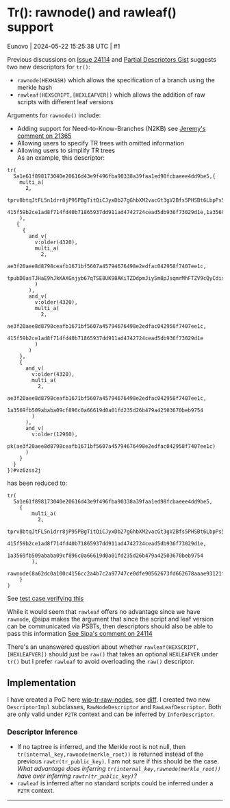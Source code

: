# Tr(): rawnode() and rawleaf() support

Eunovo | 2024-05-22 15:25:38 UTC | #1

Previous discussions on [Issue 24114](https://github.com/bitcoin/bitcoin/issues/24114) and [Partial Descriptors Gist](https://gist.github.com/sipa/06c5c844df155d4e5044c2c8cac9c05e#partial-descriptors) suggests two new descriptors for `tr()`:
- `rawnode(HEXHASH)` which allows the specification of a branch using the merkle hash
- `rawleaf(HEXSCRIPT,[HEXLEAFVER])` which allows the addition of raw scripts with different leaf versions

Arguments for `rawnode()` include:
- Adding support for Need-to-Know-Branches (N2KB) see [Jeremy's comment on 21365](https://github.com/bitcoin/bitcoin/pull/21365#issuecomment-793027851)
- Allowing users to specify TR trees with omitted information
- Allowing users to simplify TR trees  
As an example, this descriptor:
```
tr(
  5a1e61f898173040e20616d43e9f496fba90338a39faa1ed98fcbaeee4dd9be5,{
    multi_a(
      2,
      tprv8btqJtFL5n1drr8jP95PBgTitQiCJyxDb27gGhbXM2vacGt3gV2Bfs5PHSBt6LbpPs5fUb4hGhD5TXudLrisjd14qtM8EZ3nVSv31jhLuop/*,
      415f59b2ce1ad8f714fd40b71865937dd911ad4742724cead5db936f73029d1e,1a3569fb509ababa09cf896c0a66619d0a01fd235d26b479a42503670beb9754
    ),
   {
     {
       and_v(
         v:older(4320),
         multi_a(
           2,
           ae3f20aee8d8798ceafb1671bf5607a45794676498e2edfac042958f7407ee1c,
           tpubD8asTJHaE9hJkKAXGnjyb67qTSE8UK98AKiTZDdpmJiySm8pJsqmrMhFTZV9cQyCdisA71G9bjGCZXcjXgFWCfjK5rfxVYmbnA5XikwzEHt/*
         )
       ),
       and_v(
         v:older(4320),
         multi_a(
           2,
           ae3f20aee8d8798ceafb1671bf5607a45794676498e2edfac042958f7407ee1c,
           415f59b2ce1ad8f714fd40b71865937dd911ad4742724cead5db936f73029d1e
         )
       )
    },
    {
      and_v(
        v:older(4320),
        multi_a(
          2,
          ae3f20aee8d8798ceafb1671bf5607a45794676498e2edfac042958f7407ee1c,
          1a3569fb509ababa09cf896c0a66619d0a01fd235d26b479a42503670beb9754
        )
      ),
      and_v(
        v:older(12960),
        pk(ae3f20aee8d8798ceafb1671bf5607a45794676498e2edfac042958f7407ee1c)
      )
    }
  }
})#vz6zss2j
```
has been reduced to:
```
tr(
  5a1e61f898173040e20616d43e9f496fba90338a39faa1ed98fcbaeee4dd9be5,
    {
        multi_a(
          2,
          tprv8btqJtFL5n1drr8jP95PBgTitQiCJyxDb27gGhbXM2vacGt3gV2Bfs5PHSBt6LbpPs5fUb4hGhD5TXudLrisjd14qtM8EZ3nVSv31jhLuop/*,
          415f59b2ce1ad8f714fd40b71865937dd911ad4742724cead5db936f73029d1e,
          1a3569fb509ababa09cf896c0a66619d0a01fd235d26b479a42503670beb9754
        ),
        rawnode(8a62dc0a100c4156cc2a4b7c2a97747ce0dfe90562673fd662678aaae93121fb)
    }
)
```
See [test case verifying this](https://github.com/Eunovo/tr-partial-descriptors-test/blob/2449ccddbe7132fa20c2f607e2a807542f07f875/src/main.py#L17-L59)

While it would seem that `rawleaf` offers no advantage since we have `rawnode`, @sipa makes the argument that since the script and leaf version can be communicated via PSBTs, then descriptors should also be able to pass this information [See Sipa's comment on 24114](https://github.com/bitcoin/bitcoin/issues/24114#issuecomment-1038441246)

There's an unanswered question about whether `rawleaf(HEXSCRIPT,[HEXLEAFVER])` should just be `raw()` that takes an optional `HEXLEAFVER` under `tr()` but I prefer `rawleaf` to avoid overloading the `raw()` descriptor.

## Implementation
I have created a PoC here [wip-tr-raw-nodes](https://github.com/Eunovo/bitcoin/tree/wip-tr-raw-nodes), see [diff](https://github.com/bitcoin/bitcoin/compare/master...Eunovo:bitcoin:wip-tr-raw-nodes).  I created two new `DescriptorImpl` subclasses, `RawNodeDescriptor` and `RawLeafDescriptor`. Both are only valid under `P2TR` context and can be inferred by `InferDescriptor`. 

### Descriptor Inference
- If no taptree is inferred, and the Merkle root is not null, then `tr(internal_key,rawnode(merkle_root))` is returned instead of the previous  `rawtr(tr_public_key)`. I am not sure if this should be the case. *What advantage does inferring `tr(internal_key,rawnode(merkle_root))` have over inferring `rawtr(tr_public_key)`?*
- `rawleaf` is inferred after no standard scripts could be inferred under a `P2TR` context.

-------------------------

